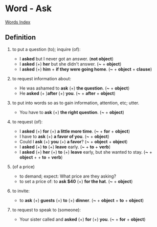 
# Word - Ask

[Words Index](../readme.md)

## Definition

1. to put a question (to); inquire (of): 
    - I **asked** but I never got an answer. (**not object**)
    - I **asked** (+) **her** but she didn't answer. (**~** + **object**)
    - I **asked** (+) **him** + **if they were going home**. (**~** + **object** + **clause**)
 
2. to request information about: 
    - He was ashamed to **ask** (+) **the question**. (**~** + **object**)
    - He **asked** (+ )**after** (+) **you**. (**~** + **after** + **object**)

3. to put into words so as to gain information, attention, etc; utter.
    - You have to **ask** (+) **the right question**. (**~** + **object**)

4. to request (of):
    - I **asked** (+) **for** (+) **a little more time**. (**~** + **for** + **object**)
    - I have to **ask** (+) **a favor of you**. (**~** + **object**)
    - Could I **ask** (+) **you** (+) **a favor**? (**~** + **object** + **object**)
    - I **asked** (+) **to** (+) **leave** early. (**~** + **to** + **verb**)
    - I **asked** (+) **her** (+) **to** (+) **leave** early, but she wanted to stay. (**~** + **object** + + **to** + **verb**)

5. (of a price) 
    - to demand; expect: What price are they asking?
    - to set a price of: to **ask $40** (+) **for the hat**. (**~** + **object**)

6. to invite:
    - to **ask** (+) **guests** (+) **to** (+) **dinner**. (**~** + **object** + **to** + **object**)

7. to request to speak to (someone):
    - Your sister called and **asked** (+) **for** (+) **you**. (**~** + **for** + **object**)